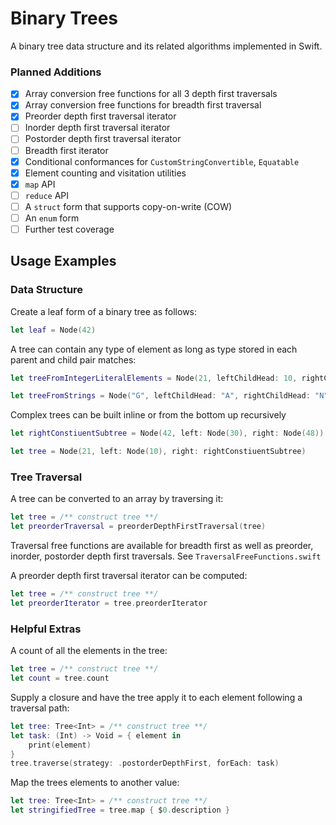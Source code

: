 # Binary Trees

A binary tree data structure and its related algorithms implemented in Swift. 

### Planned Additions

- [x] Array conversion free functions for all 3 depth first traversals
- [x] Array conversion free functions for breadth first traversal
- [x] Preorder depth first traversal iterator
- [ ] Inorder depth first traversal iterator 
- [ ] Postorder depth first traversal iterator
- [ ] Breadth first iterator
- [x] Conditional conformances for `CustomStringConvertible`, `Equatable`
- [x] Element counting and visitation utilities
- [x] `map` API
- [ ] `reduce` API
- [ ] A `struct` form that supports copy-on-write (COW)
- [ ] An `enum` form
- [ ] Further test coverage

## Usage Examples

### Data Structure

Create a leaf form of a binary tree as follows:

```swift
let leaf = Node(42)
```

A tree can contain any type of element as long as type stored in each parent 
and child pair matches: 

```swift
let treeFromIntegerLiteralElements = Node(21, leftChildHead: 10, rightChildHead: 42)

let treeFromStrings = Node("G", leftChildHead: "A", rightChildHead: "N")
```

Complex trees can be built inline or from the bottom up recursively

```swift
let rightConstiuentSubtree = Node(42, left: Node(30), right: Node(48))

let tree = Node(21, left: Node(10), right: rightConstiuentSubtree)
```

### Tree Traversal

A tree can be converted to an array by traversing it:

```swift
let tree = /** construct tree **/
let preorderTraversal = preorderDepthFirstTraversal(tree)
```   

Traversal free functions are available for breadth first as well as preorder, inorder, postorder depth first traversals. See `TraversalFreeFunctions.swift`

A preorder depth first traversal iterator can be computed:

```swift
let tree = /** construct tree **/
let preorderIterator = tree.preorderIterator
```

### Helpful Extras

A count of all the elements in the tree:

```swift
let tree = /** construct tree **/
let count = tree.count
```

Supply a closure and have the tree apply it to each element following a traversal
path:

```swift
let tree: Tree<Int> = /** construct tree **/
let task: (Int) -> Void = { element in
    print(element)
}
tree.traverse(strategy: .postorderDepthFirst, forEach: task)
```

Map the trees elements to another value:

```swift
let tree: Tree<Int> = /** construct tree **/
let stringifiedTree = tree.map { $0.description }
```
